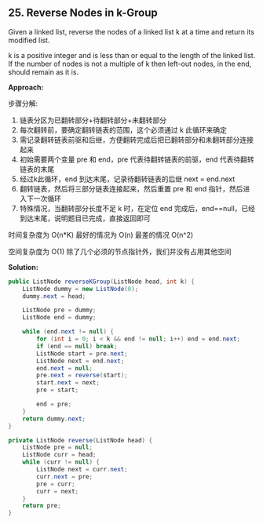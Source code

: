 ## 25. Reverse Nodes in k-Group

Given a linked list, reverse the nodes of a linked list k at a time and return its modified list.

k is a positive integer and is less than or equal to the length of the linked list. If the number of nodes is not a multiple of k then left-out nodes, in the end, should remain as it is.

**Approach:**

步骤分解:

1. 链表分区为已翻转部分+待翻转部分+未翻转部分
2. 每次翻转前，要确定翻转链表的范围，这个必须通过 k 此循环来确定
3. 需记录翻转链表前驱和后继，方便翻转完成后把已翻转部分和未翻转部分连接起来
4. 初始需要两个变量 pre 和 end，pre 代表待翻转链表的前驱，end 代表待翻转链表的末尾
5. 经过k此循环，end 到达末尾，记录待翻转链表的后继 next = end.next
6. 翻转链表，然后将三部分链表连接起来，然后重置 pre 和 end 指针，然后进入下一次循环
7. 特殊情况，当翻转部分长度不足 k 时，在定位 end 完成后，end==null，已经到达末尾，说明题目已完成，直接返回即可

时间复杂度为 O(n*K) 最好的情况为 O(n) 最差的情况 O(n^2)

空间复杂度为 O(1) 除了几个必须的节点指针外，我们并没有占用其他空间

**Solution:**

```java
public ListNode reverseKGroup(ListNode head, int k) {
    ListNode dummy = new ListNode(0);
    dummy.next = head;

    ListNode pre = dummy;
    ListNode end = dummy;

    while (end.next != null) {
        for (int i = 0; i < k && end != null; i++) end = end.next;
        if (end == null) break;
        ListNode start = pre.next;
        ListNode next = end.next;
        end.next = null;
        pre.next = reverse(start);
        start.next = next;
        pre = start;

        end = pre;
    }
    return dummy.next;
}

private ListNode reverse(ListNode head) {
    ListNode pre = null;
    ListNode curr = head;
    while (curr != null) {
        ListNode next = curr.next;
        curr.next = pre;
        pre = curr;
        curr = next;
    }
    return pre;
}
```